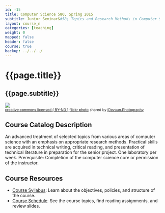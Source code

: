 ```yaml
---
id: -15 
title: Computer Science 580, Spring 2015 
subtitle: Junior Seminar&#58; Topics and Research Methods in Computer Science
layout: course_n 
categories: [teaching]
weight: 0
mapped: false
header: false
course: true
backup: ../../../
---
```


# {{page.title}}

## {{page.subtitle}}

<a title="Afterthought" href="http://flickr.com/photos/34316967@N04/11850779853"><img src="http://farm6.static.flickr.com/5496/11850779853_4af3326287_z.jpg" /></a><br /><small><a href="http://creativecommons.org/licenses/by-nd/2.0/">creative commons licensed ( BY-ND )</a> <a title="Afterthought" href="http://flickr.com/photos/34316967@N04/11850779853">flickr photo</a> shared by <a href="http://flickr.com/people/34316967@N04">jDevaun.Photography</a></small>

## Course Catalog Description

An advanced treatment of selected topics from various areas of computer science with an emphasis on appropriate research
methods. Practical skills are acquired in technical writing, critical reading, and presentation of technical literature
in preparation for the senior project. One laboratory per week. Prerequisite: Completion of the computer science core or
permission of the instructor.

## Course Resources

<ul class="fa-ul">

<li><i class="fa-li fa fa-arrow-right"></i><a href="{{site.baseurl}}teaching/cs580S2015/provide/syllabus/cs580S2015-syllabus.pdf"
class="major">Course Syllabus</a>: Learn about the objectives, policies, and structure of the course. 

<li><i class="fa-li fa fa-arrow-right"></i><a href="{{site.baseurl}}teaching/cs580S2015/schedule/"
class="major">Course Schedule</a>: See the course topics, find reading assignments, and review slides.

</ul>
